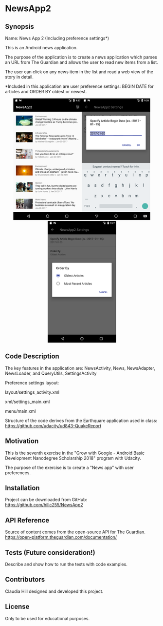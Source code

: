 # NewsApp2

## Synopsis

Name: News App 2 (Including preference settings*)

This is an Android news application.

The purpose of the application is to create a news application which parses an URL from The Guardian and allows the user to read
new items from a list. 

The user can click on any news item in the list and read a web view of the story in detail. 
 
 *Included in this application are user preference settings: BEGIN DATE for articles and ORDER BY oldest or newest.

<p align="center">
 <kbd><img width="225" height="399" src="readme_assets/NewsApp2a.png"></kbd><kbd><img width="225" height="399" src="readme_assets/NewsApp2b.png"></kbd><kbd><img width="225" height="399" src="readme_assets/NewsApp2c.png"></kbd>
</p>

## Code Description

The key features in the application are:  NewsActivity, News, NewsAdapter, NewsLoader, and QueryUtils, SettingsActivity

Preference settings layout:  

layout/settings_activity.xml 

xml/settings_main.xml

menu/main.xml

Structure of the code derives from the Earthquare application used in class:
https://github.com/udacity/ud843-QuakeReport


## Motivation

This is the seventh exercise in the "Grow with Google - Android Basic Development Nanodegree Scholarship 2018" program with Udacity.

The purpose of the exercise is to create a "News app" with user preferences.

## Installation

Project can be downloaded from GitHub:  https://github.com/hillc255/NewsApp2

## API Reference

Source of content comes from the open-source API for The Guardian. 
https://open-platform.theguardian.com/documentation/

## Tests (Future consideration!)

Describe and show how to run the tests with code examples.

## Contributors

Claudia Hill designed and developed this project.

## License

Only to be used for educational purposes.
